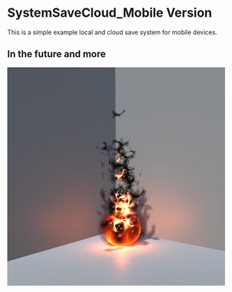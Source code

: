 # SystemSaveCloud_Mobile Version
 This is a simple example local and cloud save system for mobile devices.

## In the future and more
<img src="Assets/fire.png" alt="Fire" style="width: 500px;">
